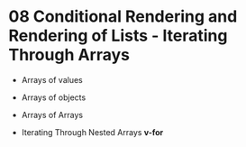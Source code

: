 # 08 Conditional Rendering and Rendering of Lists - Iterating Through Arrays

- Arrays of values
- Arrays of objects
- Arrays of Arrays


- Iterating Through Nested Arrays
	**v-for**